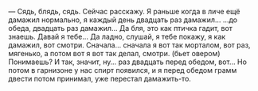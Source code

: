 — Сядь, блядь, сядь. Сейчас расскажу. Я раньше когда в личе ещё дамажил нормально, я каждый день двадцать раз дамажил… …до обеда, двадцать раз дамажил… Да бля, это как птичка гадит, вот знаешь. Давай я тебе… Да ладно, слушай, я тебе покажу, я как дамажил, вот смотри. Сначала… сначала я вот так морталом, вот раз, мягенько, а потом вот я вот так делал, смотри. (бьет овером) Понимаешь? И так, значит, ну… раз двадцать перед обедом, вот… Но потом в гарнизоне у нас спирт появился, и я перед обедом грамм двести потом принимал, уже перестал дамажить-то.